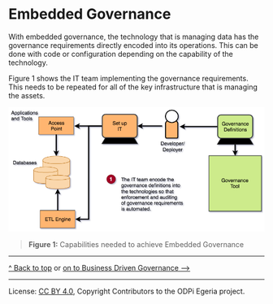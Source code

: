 <!-- SPDX-License-Identifier: CC-BY-4.0 -->
<!-- Copyright Contributors to the ODPi Egeria project. -->

# Embedded Governance

With embedded governance, the technology that is managing data has the governance requirements directly encoded into its
operations.  This can be done with code or configuration depending on the capability of the technology.

Figure 1 shows the IT team implementing the governance requirements.  This needs to be repeated for all of
the key infrastructure that is managing the assets.

![Figure 1](governance-maturity-model-Embedded-Governance.png#pagewidth)
> **Figure 1:** Capabilities needed to achieve Embedded Governance


----
[^ Back to top](.) or [on to Business Driven Governance -->](Business-Driven-Governance.md)

----
License: [CC BY 4.0](https://creativecommons.org/licenses/by/4.0/),
Copyright Contributors to the ODPi Egeria project.
